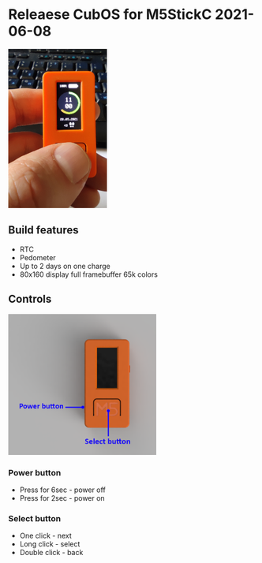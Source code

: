 # Releaese CubOS for M5StickC 2021-06-08

<img alt="CubOS onM5StickC view" src="images\view.png" width="200">

## Build features
* RTC
* Pedometer
* Up to 2 days on one charge
* 80x160 display full framebuffer 65k colors


## Controls
<img alt="CubOS onM5StickC view" src="images\buttons.png" width="300">

### Power button
* Press for 6sec - power off
* Press for 2sec - power on

### Select button
* One click - next
* Long click - select
* Double click - back